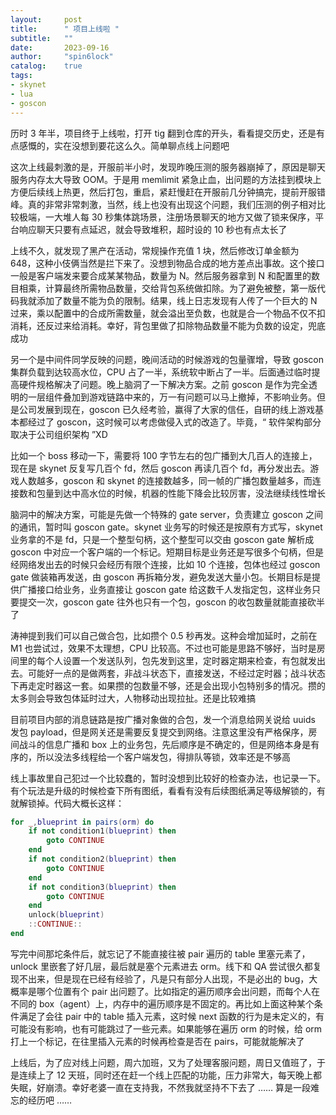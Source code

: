 ```yaml
---
layout:     post
title:      " 项目上线啦 "
subtitle:   ""
date:       2023-09-16
author:     "spin6lock"
catalog:    true
tags:
- skynet
- lua
- goscon
---
```

历时 3 年半，项目终于上线啦，打开 tig 翻到仓库的开头，看看提交历史，还是有点感慨的，实在没想到要花这么久。简单聊点线上问题吧

这次上线最刺激的是，开服前半小时，发现昨晚压测的服务器崩掉了，原因是聊天服务内存太大导致 OOM。于是用 memlimit 紧急止血，出问题的方法挂到模块上方便后续线上热更，然后打包，重启，紧赶慢赶在开服前几分钟搞完，提前开服错峰。真的非常非常刺激，当然，线上也没有出现这个问题，我们压测的例子相对比较极端，一大堆人每 30 秒集体跳场景，注册场景聊天的地方又做了锁来保序，平台响应聊天只要有点延迟，就会导致堆积，超时设的 10 秒也有点太长了

上线不久，就发现了黑产在活动，常规操作充值 1 块，然后修改订单金额为 648，这种小伎俩当然是拦下来了。没想到物品合成的地方差点出事故。这个接口一般是客户端发来要合成某某物品，数量为 N。然后服务器拿到 N 和配置里的数目相乘，计算最终所需物品数量，交给背包系统做扣除。为了避免被整，第一版代码我就添加了数量不能为负的限制。结果，线上日志发现有人传了一个巨大的 N 过来，乘以配置中的合成所需数量，就会溢出至负数，也就是合一个物品不仅不扣消耗，还反过来给消耗。幸好，背包里做了扣除物品数量不能为负数的设定，兜底成功

另一个是中间件同学反映的问题，晚间活动的时候游戏的包量骤增，导致 goscon 集群负载到达较高水位，CPU 占了一半，系统软中断占了一半。后面通过临时提高硬件规格解决了问题。晚上脑洞了一下解决方案。之前 goscon 是作为完全透明的一层组件叠加到游戏链路中来的，万一有问题可以马上撤掉，不影响业务。但是公司发展到现在，goscon 已久经考验，赢得了大家的信任，自研的线上游戏基本都经过了 goscon，这时候可以考虑做侵入式的改造了。毕竟，“ 软件架构部分取决于公司组织架构 ”XD 

比如一个 boss 移动一下，需要将 100 字节左右的包广播到大几百人的连接上，现在是 skynet 反复写几百个 fd，然后 goscon 再读几百个 fd，再分发出去。游戏人数越多，goscon 和 skynet 的连接数越多，同一帧的广播包数量越多，而连接数和包量到达中高水位的时候，机器的性能下降会比较厉害，没法继续线性增长

脑洞中的解决方案，可能是先做一个特殊的 gate server，负责建立 goscon 之间的通讯，暂时叫 goscon gate。skynet 业务写的时候还是按原有方式写，skynet 业务拿的不是 fd，只是一个整型句柄，这个整型可以交由 goscon gate 解析成 goscon 中对应一个客户端的一个标记。短期目标是业务还是写很多个句柄，但是经网络发出去的时候只会经历有限个连接，比如 10 个连接，包体也经过 goscon gate 做装箱再发送，由 goscon 再拆箱分发，避免发送大量小包。长期目标是提供广播接口给业务，业务直接让 goscon gate 给这数千人发指定包，这样业务只要提交一次，goscon gate 往外也只有一个包，goscon 的收包数量就能直接砍半了

涛神提到我们可以自己做合包，比如攒个 0.5 秒再发。这种会增加延时，之前在 M1 也尝试过，效果不太理想，CPU 比较高。不过也可能是思路不够好，当时是房间里的每个人设置一个发送队列，包先发到这里，定时器定期来检查，有包就发出去。可能好一点的是做两套，非战斗状态下，直接发送，不经过定时器；战斗状态下再走定时器这一套。如果攒的包数量不够，还是会出现小包特别多的情况。攒的太多则会导致包体延时过大，人物移动出现拉扯。还是比较难搞

目前项目内部的消息链路是按广播对象做的合包，发一个消息给网关说给 uuids 发包 payload，但是网关还是需要反复提交到网络。注意这里没有严格保序，房间战斗的信息广播和 box 上的业务包，先后顺序是不确定的，但是网络本身是有序的，所以没法多线程给一个客户端发包，得排队等锁，效率还是不够高

线上事故里自己犯过一个比较蠢的，暂时没想到比较好的检查办法，也记录一下。有个玩法是升级的时候检查下所有图纸，看看有没有后续图纸满足等级解锁的，有就解锁掉。代码大概长这样：
```lua
for _,blueprint in pairs(orm) do
    if not condition1(blueprint) then
        goto CONTINUE
    end
    if not condition2(blueprint) then
        goto CONTINUE
    end
    if not condition3(blueprint) then
        goto CONTINUE
    end
    unlock(blueprint)
    ::CONTINUE::
end
```
写完中间那坨条件后，就忘记了不能直接往被 pair 遍历的 table 里塞元素了，unlock 里嵌套了好几层，最后就是塞个元素进去 orm。线下和 QA 尝试很久都复现不出来，但是现在已经有经验了，凡是只有部分人出现，不是必出的 bug，大概率是哪个位置有个 pair 出问题了。比如指定的遍历顺序会出问题，而每个人在不同的 box（agent）上，内存中的遍历顺序是不固定的。再比如上面这种某个条件满足了会往 pair 中的 table 插入元素，这时候 next 函数的行为是未定义的，有可能没有影响，也有可能跳过了一些元素。如果能够在遍历 orm 的时候，给 orm 打上一个标记，在往里插入元素的时候再检查是否在 pairs，可能就能解决了

上线后，为了应对线上问题，周六加班，又为了处理客服问题，周日又值班了，于是连续上了 12 天班，同时还在赶一个线上匹配的功能，压力非常大，每天晚上都失眠，好崩溃。幸好老婆一直在支持我，不然我就坚持不下去了 …… 算是一段难忘的经历吧 ……
